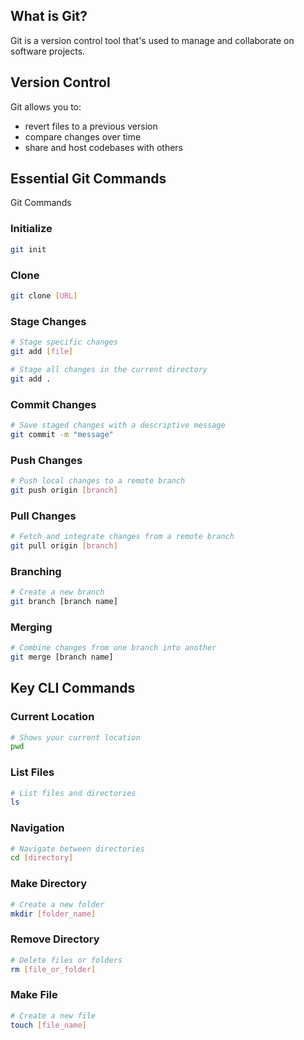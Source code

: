 ## What is Git?

Git is a version control tool that's used to manage and collaborate on software projects.

## Version Control

Git allows you to:

- revert files to a previous version
- compare changes over time
- share and host codebases with others

## Essential Git Commands

Git Commands

### Initialize

```bash
git init
```

### Clone

```bash
git clone [URL]
```

### Stage Changes

```bash
# Stage specific changes
git add [file]

# Stage all changes in the current directory
git add .
```

### Commit Changes

```bash
# Save staged changes with a descriptive message
git commit -m "message"
```

### Push Changes

```bash
# Push local changes to a remote branch
git push origin [branch]
```

### Pull Changes

```bash
# Fetch and integrate changes from a remote branch
git pull origin [branch]
```

### Branching

```bash
# Create a new branch
git branch [branch name]
```

### Merging

```bash
# Combine changes from one branch into another
git merge [branch name]
```

## Key CLI Commands

### Current Location

```bash
# Shows your current location
pwd
```

### List Files

```bash
# List files and directories
ls
```

### Navigation

```bash
# Navigate between directories
cd [directory]
```

### Make Directory

```bash
# Create a new folder
mkdir [folder_name]
```

### Remove Directory

```bash
# Delete files or folders
rm [file_or_folder]
```

### Make File

```bash
# Create a new file
touch [file_name]
```
